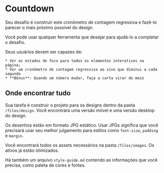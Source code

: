 # Countdown

Seu desafio é construir este cronômetro de contagem regressiva e fazê-lo parecer o mais próximo possível do design.

Você pode usar qualquer ferramenta que desejar para ajudá-lo a completar o desafio.

Seus usuários devem ser capazes de:

    * Ver os estados de foco para todos os elementos interativos na página;
    * Ver um cronômetro de contagem regressiva ao vivo que diminui a cada segundo
    * **Bônus**: Quando um número mudar, faça a carta virar do meio

## Onde encontrar tudo

Sua tarefa é construir o projeto para os designs dentro da pasta `/files/design`. Você encontrará uma versão móvel e uma versão desktop do design.

Os desenhos estão em formato JPG estático. Usar JPGs significa que você precisará usar seu melhor julgamento para estilos como `font-size`, `padding` e `margin`.

Você encontrará todos os assets necessários na pasta `/files/images`. Os ativos já estão otimizados.

Há também um arquivo `style-guide.md` contendo as informações que você precisa, como paleta de cores e fontes.
